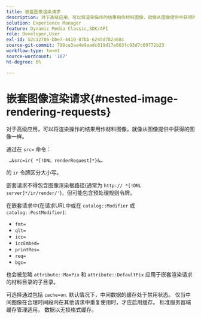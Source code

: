 ```yaml
---
title: 嵌套图像渲染请求
description: 对于高级应用，可以将渲染操作的结果用作材料图像，就像从图像提供中获得的图像一样。
solution: Experience Manager
feature: Dynamic Media Classic,SDK/API
role: Developer,User
exl-id: 52c12786-bbe7-4410-87bb-6245d782a68c
source-git-commit: 790ce3aa4e9aadc019d17e663fc93d7c69772b23
workflow-type: tm+mt
source-wordcount: '187'
ht-degree: 0%

---
```


# 嵌套图像渲染请求{#nested-image-rendering-requests}

对于高级应用，可以将渲染操作的结果用作材料图像，就像从图像提供中获得的图像一样。

通过在 `src=` 命令：

` …&src=ir{ *[!DNL renderRequest]*}&…`

的 `ir` 令牌区分大小写。

嵌套请求不得包含图像渲染根路径(通常为 `http:// *[!DNL server]*/ir/render/'`)，但可能包含预处理规则令牌。

在嵌套请求中(在请求URL中或在 `catalog::Modifier` 或 `catalog::PostModifier`):

* `fmt=`
* `qlt=`
* `icc=`
* `iccEmbed=`
* `printRes=`
* `req=`
* `bgc=`

也会被忽略 `attribute::MaxPix` 和 `attribute::DefaultPix` 应用于嵌套渲染请求的材料目录的子目录。

可选择通过包括 `cache=on`. 默认情况下，中间数据的缓存处于禁用状态。 仅当中间图像在合理时间段内在其他请求中重复使用时，才应启用缓存。 标准服务器端缓存管理适用。 数据以无损格式缓存。
